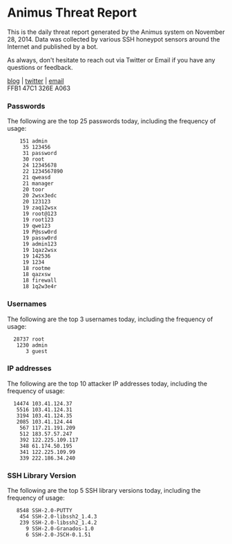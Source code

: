 # Animus Threat Report

This is the daily threat report generated by the Animus system on November 28, 2014. Data was collected by various SSH honeypot sensors around the Internet and published by a bot.  

As always, don't hesitate to reach out via Twitter or Email if you have any questions or feedback.  

[blog](http://morris.guru) | [twitter](https://twitter.com/andrew___morris) | [email](mailto:andrew@morris.guru)  
FFB1 47C1 326E A063  
### Passwords
The following are the top 25 passwords today, including the frequency of usage:
```
    151 admin
     35 123456
     31 password
     30 root
     24 12345678
     22 1234567890
     21 qweasd
     21 manager
     20 toor
     20 2wsx3edc
     20 123123
     19 zaq12wsx
     19 root@123
     19 root123
     19 qwe123
     19 P@ssw0rd
     19 passw0rd
     19 admin123
     19 1qaz2wsx
     19 142536
     19 1234
     18 rootme
     18 qazxsw
     18 firewall
     18 1q2w3e4r
```

### Usernames
The following are the top 3 usernames today, including the frequency of usage:
```
  28737 root
   1230 admin
      3 guest
```

### IP addresses
The following are the top 10 attacker IP addresses today, including the frequency of usage:
```
  14474 103.41.124.37
   5516 103.41.124.31
   3194 103.41.124.35
   2085 103.41.124.44
    567 117.21.191.209
    512 183.57.57.247
    392 122.225.109.117
    348 61.174.50.195
    341 122.225.109.99
    339 222.186.34.240
```

### SSH Library Version
The following are the top 5 SSH library versions today, including the frequency of usage:
```
   8548 SSH-2.0-PUTTY
    454 SSH-2.0-libssh2_1.4.3
    239 SSH-2.0-libssh2_1.4.2
      9 SSH-2.0-Granados-1.0
      6 SSH-2.0-JSCH-0.1.51
```
